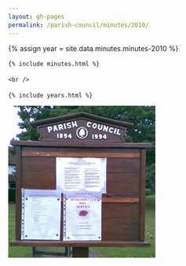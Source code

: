 ```yaml
---
layout: gh-pages
permalink: /parish-council/minutes/2010/
---
```


<div class="panelLeft">
	{% assign year = site.data.minutes.minutes-2010 %}

	{% include minutes.html %}

	<br />

	{% include years.html %}
</div>

<div class="panelLeft">
	<img src="/common/image/noticeBoard.jpg" alt="Notice Board" width="300" height="309" />
</div>
